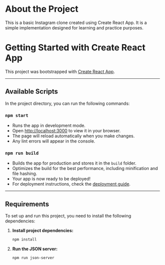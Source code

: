 # About the Project
This is a basic Instagram clone created using Create React App. It is a simple implementation designed for learning and practice purposes.

# Getting Started with Create React App

This project was bootstrapped with [Create React App](https://github.com/facebook/create-react-app).

---

## Available Scripts

In the project directory, you can run the following commands:

### `npm start`
- Runs the app in development mode.
- Open [http://localhost:3000](http://localhost:3000) to view it in your browser.
- The page will reload automatically when you make changes.
- Any lint errors will appear in the console.

### `npm run build`
- Builds the app for production and stores it in the `build` folder.
- Optimizes the build for the best performance, including minification and file hashing.
- Your app is now ready to be deployed!
- For deployment instructions, check the [deployment guide](https://facebook.github.io/create-react-app/docs/deployment).

---

## Requirements

To set up and run this project, you need to install the following dependencies:

1. **Install project dependencies:**
   ```bash
   npm install

2. **Run the JSON server:**
   ```bash
   npm run json-server
